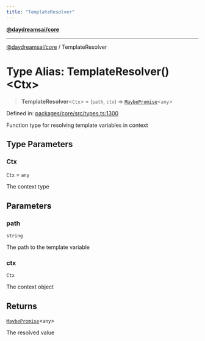 ```yaml
---
title: "TemplateResolver"
---
```


[**@daydreamsai/core**](./api-reference.md)

***

[@daydreamsai/core](./api-reference.md) / TemplateResolver

# Type Alias: TemplateResolver()\<Ctx\>

> **TemplateResolver**\<`Ctx`\> = (`path`, `ctx`) => [`MaybePromise`](./MaybePromise.md)\<`any`\>

Defined in: [packages/core/src/types.ts:1300](https://github.com/dojoengine/daydreams/blob/877d54c3d7a1ffa2e1fe799ae3402216c969af05/packages/core/src/types.ts#L1300)

Function type for resolving template variables in context

## Type Parameters

### Ctx

`Ctx` = `any`

The context type

## Parameters

### path

`string`

The path to the template variable

### ctx

`Ctx`

The context object

## Returns

[`MaybePromise`](./MaybePromise.md)\<`any`\>

The resolved value
